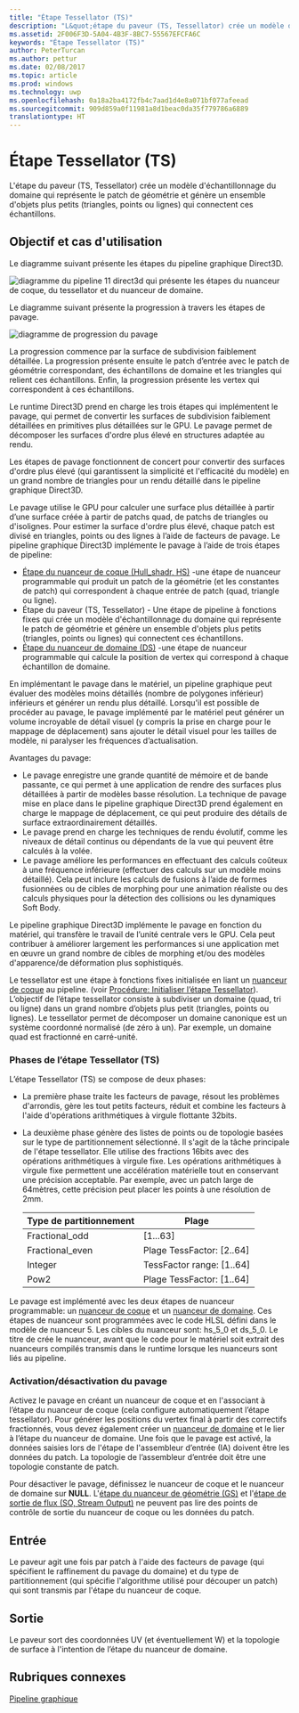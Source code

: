 ```yaml
---
title: "Étape Tessellator (TS)"
description: "L&quot;étape du paveur (TS, Tessellator) crée un modèle d&quot;échantillonnage du domaine qui représente le patch de géométrie et génère un ensemble d&quot;objets plus petits (triangles, points ou lignes) qui connectent ces échantillons."
ms.assetid: 2F006F3D-5A04-4B3F-8BC7-55567EFCFA6C
keywords: "Étape Tessellator (TS)"
author: PeterTurcan
ms.author: pettur
ms.date: 02/08/2017
ms.topic: article
ms.prod: windows
ms.technology: uwp
ms.openlocfilehash: 0a18a2ba4172fb4c7aad1d4e8a071bf077afeead
ms.sourcegitcommit: 909d859a0f11981a8d1beac0da35f779786a6889
translationtype: HT
---
```

# <a name="tessellator-ts-stage"></a>Étape Tessellator (TS)


L'étape du paveur (TS, Tessellator) crée un modèle d'échantillonnage du domaine qui représente le patch de géométrie et génère un ensemble d'objets plus petits (triangles, points ou lignes) qui connectent ces échantillons.

## <a name="span-idpurposeandusesspanspan-idpurposeandusesspanspan-idpurposeandusesspanpurpose-and-uses"></a><span id="Purpose_and_uses"></span><span id="purpose_and_uses"></span><span id="PURPOSE_AND_USES"></span>Objectif et cas d'utilisation


Le diagramme suivant présente les étapes du pipeline graphique Direct3D.

![diagramme du pipeline 11 direct3d qui présente les étapes du nuanceur de coque, du tessellator et du nuanceur de domaine.](images/d3d11-pipeline-stages-tessellation.png)

Le diagramme suivant présente la progression à travers les étapes de pavage.

![diagramme de progression du pavage](images/tess-prog.png)

La progression commence par la surface de subdivision faiblement détaillée. La progression présente ensuite le patch d’entrée avec le patch de géométrie correspondant, des échantillons de domaine et les triangles qui relient ces échantillons. Enfin, la progression présente les vertex qui correspondent à ces échantillons.

Le runtime Direct3D prend en charge les trois étapes qui implémentent le pavage, qui permet de convertir les surfaces de subdivision faiblement détaillées en primitives plus détaillées sur le GPU. Le pavage permet de décomposer les surfaces d'ordre plus élevé en structures adaptée au rendu.

Les étapes de pavage fonctionnent de concert pour convertir des surfaces d'ordre plus élevé (qui garantissent la simplicité et l'efficacité du modèle) en un grand nombre de triangles pour un rendu détaillé dans le pipeline graphique Direct3D.

Le pavage utilise le GPU pour calculer une surface plus détaillée à partir d’une surface créée à partir de patchs quad, de patchs de triangles ou d'isolignes. Pour estimer la surface d'ordre plus élevé, chaque patch est divisé en triangles, points ou des lignes à l’aide de facteurs de pavage. Le pipeline graphique Direct3D implémente le pavage à l’aide de trois étapes de pipeline:

-   [Étape du nuanceur de coque (Hull_shadr, HS)](hull-shader-stage--hs-.md) -une étape de nuanceur programmable qui produit un patch de la géométrie (et les constantes de patch) qui correspondent à chaque entrée de patch (quad, triangle ou ligne).
-   Étape du paveur (TS, Tessellator) - Une étape de pipeline à fonctions fixes qui crée un modèle d'échantillonnage du domaine qui représente le patch de géométrie et génère un ensemble d'objets plus petits (triangles, points ou lignes) qui connectent ces échantillons.
-   [Étape du nuanceur de domaine (DS)](domain-shader-stage--ds-.md) -une étape de nuanceur programmable qui calcule la position de vertex qui correspond à chaque échantillon de domaine.

En implémentant le pavage dans le matériel, un pipeline graphique peut évaluer des modèles moins détaillés (nombre de polygones inférieur) inférieurs et générer un rendu plus détaillé. Lorsqu'il est possible de procéder au pavage, le pavage implémenté par le matériel peut générer un volume incroyable de détail visuel (y compris la prise en charge pour le mappage de déplacement) sans ajouter le détail visuel pour les tailles de modèle, ni paralyser les fréquences d’actualisation.

Avantages du pavage:

-   Le pavage enregistre une grande quantité de mémoire et de bande passante, ce qui permet à une application de rendre des surfaces plus détaillées à partir de modèles basse résolution. La technique de pavage mise en place dans le pipeline graphique Direct3D prend également en charge le mappage de déplacement, ce qui peut produire des détails de surface extraordinairement détaillés.
-   Le pavage prend en charge les techniques de rendu évolutif, comme les niveaux de détail continus ou dépendants de la vue qui peuvent être calculés à la volée.
-   Le pavage améliore les performances en effectuant des calculs coûteux à une fréquence inférieure (effectuer des calculs sur un modèle moins détaillé). Cela peut inclure les calculs de fusions à l’aide de formes fusionnées ou de cibles de morphing pour une animation réaliste ou des calculs physiques pour la détection des collisions ou les dynamiques Soft Body.

Le pipeline graphique Direct3D implémente le pavage en fonction du matériel, qui transfère le travail de l’unité centrale vers le GPU. Cela peut contribuer à améliorer largement les performances si une application met en œuvre un grand nombre de cibles de morphing et/ou des modèles d'apparence/de déformation plus sophistiqués.

Le tessellator est une étape à fonctions fixes initialisée en liant un [nuanceur de coque](hull-shader-stage--hs-.md) au pipeline. (voir [Procédure: Initialiser l’étape Tessellator](https://msdn.microsoft.com/library/windows/desktop/ff476341)). L’objectif de l’étape tessellator consiste à subdiviser un domaine (quad, tri ou ligne) dans un grand nombre d’objets plus petit (triangles, points ou lignes). Le tessellator permet de décomposer un domaine canonique est un système coordonné normalisé (de zéro à un). Par exemple, un domaine quad est fractionné en carré-unité.

### <a name="span-idphasesinthetessellatortsstagespanspan-idphasesinthetessellatortsstagespanspan-idphasesinthetessellatortsstagespanphases-in-the-tessellator-ts-stage"></a><span id="Phases_in_the_Tessellator__TS__stage"></span><span id="phases_in_the_tessellator__ts__stage"></span><span id="PHASES_IN_THE_TESSELLATOR__TS__STAGE"></span>Phases de l’étape Tessellator (TS)

L’étape Tessellator (TS) se compose de deux phases:

-   La première phase traite les facteurs de pavage, résout les problèmes d'arrondis, gère les tout petits facteurs, réduit et combine les facteurs à l'aide d'opérations arithmétiques à virgule flottante 32bits.
-   La deuxième phase génère des listes de points ou de topologie basées sur le type de partitionnement sélectionné. Il s'agit de la tâche principale de l'étape tessellator. Elle utilise des fractions 16bits avec des opérations arithmétiques à virgule fixe. Les opérations arithmétiques à virgule fixe permettent une accélération matérielle tout en conservant une précision acceptable. Par exemple, avec un patch large de 64mètres, cette précision peut placer les points à une résolution de 2mm.

    | Type de partitionnement | Plage                       |
    |----------------------|-----------------------------|
    | Fractional\_odd      | \[1...63\]                  |
    | Fractional\_even     | Plage TessFactor: \[2..64\] |
    | Integer              | TessFactor range: \[1..64\] |
    | Pow2                 | Plage TessFactor: \[1..64\] |

     

Le pavage est implémenté avec les deux étapes de nuanceur programmable: un [nuanceur de coque](hull-shader-stage--hs-.md) et un [nuanceur de domaine](domain-shader-stage--ds-.md). Ces étapes de nuanceur sont programmées avec le code HLSL défini dans le modèle de nuanceur 5. Les cibles du nuanceur sont: hs\_5\_0 et ds\_5\_0. Le titre de crée le nuanceur, avant que le code pour le matériel soit extrait des nuanceurs compilés transmis dans le runtime lorsque les nuanceurs sont liés au pipeline.

### <a name="span-idenablingdisablingtessellationspanspan-idenablingdisablingtessellationspanspan-idenablingdisablingtessellationspanenablingdisabling-tessellation"></a><span id="Enabling_disabling_tessellation"></span><span id="enabling_disabling_tessellation"></span><span id="ENABLING_DISABLING_TESSELLATION"></span>Activation/désactivation du pavage

Activez le pavage en créant un nuanceur de coque et en l'associant à l’étape du nuanceur de coque (cela configure automatiquement l’étape tessellator). Pour générer les positions du vertex final à partir des correctifs fractionnés, vous devez également créer un [nuanceur de domaine](domain-shader-stage--ds-.md) et le lier à l’étape du nuanceur de domaine. Une fois que le pavage est activé, la données saisies lors de l'étape de l'assembleur d’entrée (IA) doivent être les données du patch. La topologie de l’assembleur d’entrée doit être une topologie constante de patch.

Pour désactiver le pavage, définissez le nuanceur de coque et le nuanceur de domaine sur **NULL**. L'[étape du nuanceur de géométrie (GS)](geometry-shader-stage--gs-.md) et l'[étape de sortie de flux (SO, Stream Output)](stream-output-stage--so-.md) ne peuvent pas lire des points de contrôle de sortie du nuanceur de coque ou les données du patch.

## <a name="span-idinputspanspan-idinputspanspan-idinputspaninput"></a><span id="Input"></span><span id="input"></span><span id="INPUT"></span>Entrée


Le paveur agit une fois par patch à l'aide des facteurs de pavage (qui spécifient le raffinement du pavage du domaine) et du type de partitionnement (qui spécifie l'algorithme utilisé pour découper un patch) qui sont transmis par l'étape du nuanceur de coque.

## <a name="span-idoutputspanspan-idoutputspanspan-idoutputspanoutput"></a><span id="Output"></span><span id="output"></span><span id="OUTPUT"></span>Sortie


Le paveur sort des coordonnées UV (et éventuellement W) et la topologie de surface à l'intention de l’étape du nuanceur de domaine.

## <a name="span-idrelated-topicsspanrelated-topics"></a><span id="related-topics"></span>Rubriques connexes


[Pipeline graphique](graphics-pipeline.md)

 

 




